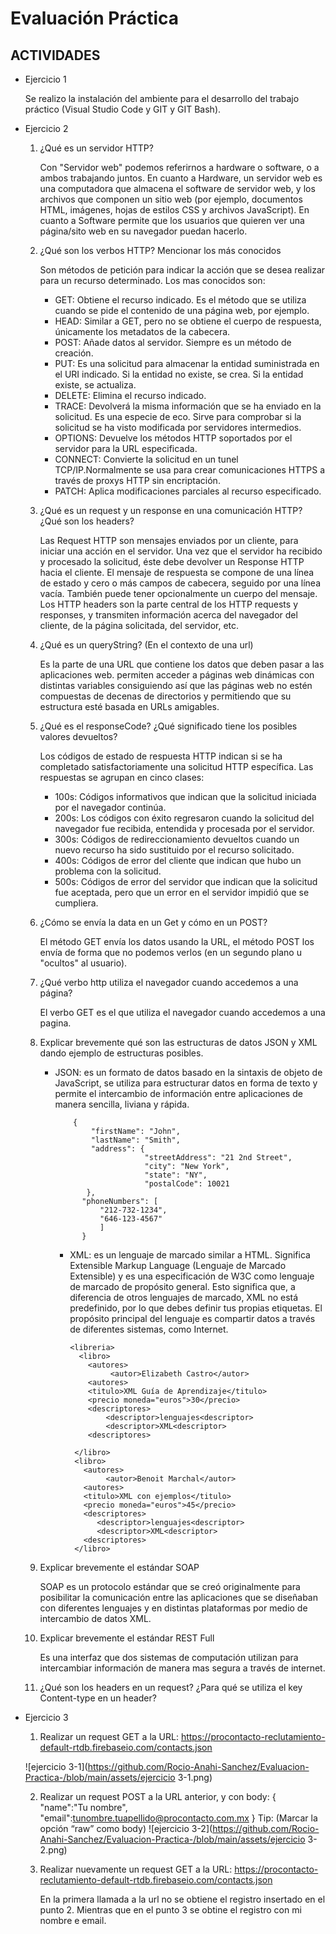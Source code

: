 # Evaluación Práctica 

## ACTIVIDADES

- Ejercicio 1 

	Se realizo la instalación del ambiente para el desarrollo del trabajo práctico (Visual Studio Code y GIT y GIT Bash).
    
 - Ejercicio 2 
  	1. ¿Qué es un servidor HTTP? 

    	Con "Servidor web" podemos referirnos a hardware o software, o a ambos trabajando juntos. En cuanto a Hardware, un servidor web es una computadora que almacena 	el software de servidor web, y los archivos que componen un sitio web (por ejemplo, documentos HTML, imágenes, hojas de estilos CSS y archivos JavaScript). 
    	En cuanto a Software permite que los usuarios que quieren ver una página/sito web en su navegador puedan hacerlo.

  	2. ¿Qué son los verbos HTTP? Mencionar los más conocidos

    	Son métodos de petición para indicar la acción que se desea realizar para un recurso determinado. Los mas conocidos son: 
	
      	 * GET: Obtiene el recurso indicado. Es el método que se utiliza cuando se pide el contenido de una página web, por ejemplo.
      	 * HEAD: Similar a GET, pero no se obtiene el cuerpo de respuesta, únicamente los metadatos de la cabecera.
      	 * POST: Añade datos al servidor. Siempre es un método de creación.
      	 * PUT: Es una solicitud para almacenar la entidad suministrada en el URI indicado. Si la entidad no existe, se crea. Si la entidad existe, se actualiza.
      	 * DELETE: Elimina el recurso indicado.
      	 * TRACE: Devolverá la misma información que se ha enviado en la solicitud. Es una especie de eco. Sirve para comprobar si la solicitud se ha visto modificada por servidores intermedios.
      	 * OPTIONS: Devuelve los métodos HTTP soportados por el servidor para la URL especificada.
      	 * CONNECT: Convierte la solicitud en un tunel TCP/IP.Normalmente se usa para crear comunicaciones HTTPS a través de proxys HTTP sin encriptación.
      	 * PATCH: Aplica modificaciones parciales al recurso especificado.

  	3. ¿Qué es un request y un response en una comunicación HTTP? ¿Qué son los headers? 
  
  		Las Request HTTP son mensajes enviados por un cliente, para iniciar una acción en el servidor. Una vez que el servidor ha recibido y procesado la 		  solicitud, éste debe devolver un Response HTTP hacia el cliente. El mensaje de respuesta se compone de una línea de estado y cero o más campos de 			cabecera, seguido por una línea vacía. También puede tener opcionalmente un cuerpo del mensaje.
  	 	Los HTTP headers son la parte central de los HTTP requests y responses, y transmiten información acerca del navegador del cliente, de la página 		solicitada, del servidor, etc.

  	4. ¿Qué es un queryString? (En el contexto de una url)

   		Es la parte de una URL que contiene los datos que deben pasar a las aplicaciones web. permiten acceder a páginas web dinámicas con distintas variables 		       consiguiendo    así que las páginas web no estén compuestas de decenas de directorios y permitiendo que su estructura esté basada en URLs amigables.

  	5.	¿Qué es el responseCode? ¿Qué significado tiene los posibles valores devueltos?

    	Los códigos de estado de respuesta HTTP indican si se ha completado satisfactoriamente una solicitud HTTP específica. 
	Las respuestas se agrupan en cinco clases:
	
		* 100s: Códigos informativos que indican que la solicitud iniciada por el navegador continúa.
		* 200s: Los códigos con éxito regresaron cuando la solicitud del navegador fue recibida, entendida y procesada por el servidor.
		* 300s: Códigos de redireccionamiento devueltos cuando un nuevo recurso ha sido sustituido por el recurso solicitado.
		* 400s: Códigos de error del cliente que indican que hubo un problema con la solicitud.
		* 500s: Códigos de error del servidor que indican que la solicitud fue aceptada, pero que un error en el servidor impidió que se cumpliera.


  	6. ¿Cómo se envía la data en un Get y cómo en un POST? 
  	
		El método GET envía los datos usando la URL, el método POST los envía de forma que no podemos verlos (en un segundo plano u "ocultos" al usuario).

  	7. ¿Qué verbo http utiliza el navegador cuando accedemos a una página?
  	
		El verbo GET es el que utiliza el navegador cuando accedemos a una pagina.


  	8.	Explicar brevemente qué son las estructuras de datos JSON y XML dando ejemplo de estructuras posibles.
  	
		* JSON: es un formato de datos basado en la sintaxis de objeto de JavaScript, se utiliza para estructurar datos en forma de texto y permite el 				intercambio de información entre aplicaciones de manera sencilla, liviana y rápida. 
		
 
                  {
	                  "firstName": "John",
	                  "lastName": "Smith",
	                  "address": {
	                              "streetAddress": "21 2nd Street",
	                              "city": "New York",
	                              "state": "NY",
	                              "postalCode": 10021
	                 },
	                "phoneNumbers": [
	                    "212-732-1234",
	                    "646-123-4567"
	                    ]
	                }
			

      		* XML: es un lenguaje de marcado similar a HTML. Significa Extensible Markup Language (Lenguaje de Marcado Extensible) y es una especificación de W3C 			     como lenguaje de marcado de propósito general. Esto significa que, a diferencia de otros lenguajes de marcado, XML no está predefinido, por lo 			   que debes definir tus propias etiquetas. El propósito principal del lenguaje es compartir datos a través de diferentes sistemas, como Internet.
      	
                  <libreria> 
                    <libro>
                      <autores>
                           <autor>Elizabeth Castro</autor> 
                      <autores>
                      <titulo>XML Guía de Aprendizaje</titulo> 
                      <precio moneda="euros">30</precio>
                      <descriptores>
                          <descriptor>lenguajes<descriptor>
                          <descriptor>XML<descriptor>
                      <descriptores>
             
                   </libro> 
                   <libro>
                     <autores>
                          <autor>Benoit Marchal</autor> 
                     <autores>
                     <titulo>XML con ejemplos</titulo> 
                     <precio moneda="euros">45</precio>
                     <descriptores>
                        <descriptor>lenguajes<descriptor>
                        <descriptor>XML<descriptor>
                     <descriptores>
                   </libro> 
                </libreria>

  	9. Explicar brevemente el estándar SOAP
  	
  		SOAP es un protocolo estándar que se creó originalmente para posibilitar la comunicación entre las aplicaciones que se diseñaban con diferentes                         lenguajes y en distintas plataformas por medio de intercambio de datos XML.

 	10. Explicar brevemente el estándar REST Full
 	
 		Es una interfaz que dos sistemas de computación utilizan para intercambiar información de manera mas segura a través de internet. 
    
 	11. ¿Qué son los headers en un request? ¿Para qué se utiliza el key Content-type en un header?

- Ejercicio 3 

	1. Realizar un request GET a la URL: https://procontacto-reclutamiento-default-rtdb.firebaseio.com/contacts.json
	
	![ejercicio 3-1](https://github.com/Rocio-Anahi-Sanchez/Evaluacion-Practica-/blob/main/assets/ejercicio 3-1.png)
	
	2. Realizar un request POST a la URL anterior, y con body:
		{
			"name":"Tu nombre",
			"email":tunombre.tuapellido@procontacto.com.mx
		}
		Tip: (Marcar la opción “raw” como body)
	![ejercicio 3-2](https://github.com/Rocio-Anahi-Sanchez/Evaluacion-Practica-/blob/main/assets/ejercicio 3-2.png)
	
	3. Realizar nuevamente un request GET a la URL: https://procontacto-reclutamiento-default-rtdb.firebaseio.com/contacts.json
	
		En la primera llamada a la url no se obtiene el registro insertado en el punto 2. Mientras que en el punto 3 se obtine el registro con mi nombre e 		   email.

